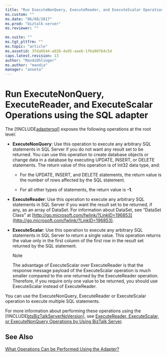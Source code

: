 ```yaml
---
title: "Run ExecuteNonQuery, ExecuteReader, and ExecuteScalar Operations using the SQL adapter | Microsoft Docs"
ms.custom: ""
ms.date: "06/08/2017"
ms.prod: "biztalk-server"
ms.reviewer: ""

ms.suite: ""
ms.tgt_pltfrm: ""
ms.topic: "article"
ms.assetid: 3fda0544-a028-4a95-aae6-1f6a90764c5d
caps.latest.revision: 13
author: "MandiOhlinger"
ms.author: "mandia"
manager: "anneta"
---
```

# Run ExecuteNonQuery, ExecuteReader, and ExecuteScalar Operations using the SQL adapter
The [!INCLUDE[adaptersql](../../includes/adaptersql-md.md)] exposes the following operations at the root level:  
  
-   **ExecuteNonQuery**: Use this operation to execute any arbitrary SQL statements in SQL Server if you do not want any result set to be returned. You can use this operation to create database objects or change data in a database by executing UPDATE, INSERT, or DELETE statements. The return value of this operation is of Int32 data type, and:  
  
    -   For the UPDATE, INSERT, and DELETE statements, the return value is the number of rows affected by the SQL statement.  
  
    -   For all other types of statements, the return value is **-1**.  
  
-   **ExecuteReader**: Use this operation to execute any arbitrary SQL statements in SQL Server if you want the result set to be returned, if any, as an array of DataSet. For information about DataSet, see “DataSet Class” at [http://go.microsoft.com/fwlink/?LinkID=196853](http://go.microsoft.com/fwlink/?LinkID=196853).  
  
-   **ExecuteScalar**: Use this operation to execute any arbitrary SQL statements in SQL Server to return a single value. This operation returns the value only in the first column of the first row in the result set returned by the SQL statement.  
  
    > [!NOTE]
    >  The advantage of ExecuteScalar over ExecuteReader is that the response message payload of the ExecuteScalar operation is much smaller compared to the one returned by the ExecuteReader operation. Therefore, if you require only one value to be returned, you should use ExecuteScalar instead of ExecuteReader.  
  
 You can use the ExecuteNonQuery, ExecuteReader or ExecuteScalar operation to execute multiple SQL statements.  
  
 For more information about performing these operations using the [!INCLUDE[btsBizTalkServerNoVersion](../../includes/btsbiztalkservernoversion-md.md)], see [ExecuteReader, ExecuteScalar, or ExecuteNonQuery Operations by Using BizTalk Server](../../adapters-and-accelerators/adapter-sql/executereader-executescalar-or-executenonquery-in-sql-server-using-biztalk.md).  
  
## See Also  
 [What Operations Can be Performed Using the Adapter?](https://msdn.microsoft.com/library/cc185435(v=bts.10).aspx)